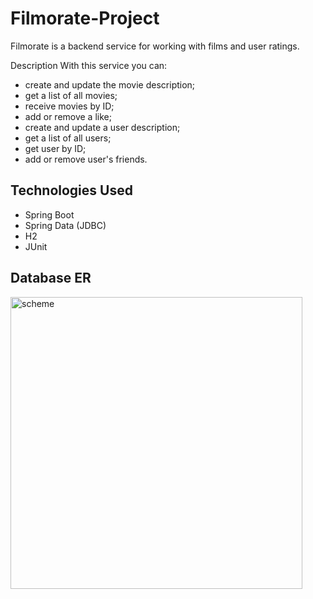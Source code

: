 # Filmorate-Project

Filmorate is a backend service for working with films and user ratings.

Description
With this service you can:
- create and update the movie description;
- get a list of all movies;
- receive movies by ID;
- add or remove a like;
- create and update a user description;
- get a list of all users;
- get user by ID;
- add or remove user's friends.

## Technologies Used
- Spring Boot
- Spring Data (JDBC)
- H2
- JUnit

## Database ER

<img width="467" alt="scheme" src="https://github.com/Ivan-Mol/java-filmorate/assets/94922468/7b185870-e14c-4325-9a45-47b48caad565">
